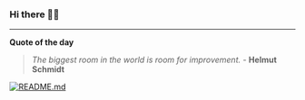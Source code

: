 ### Hi there 👋🏻


---

**Quote of the day**

> *The biggest room in the world is room for improvement.* - **Helmut Schmidt** 

[![README.md](https://github.com/marcolovazzano/marcolovazzano/actions/workflows/readme.yml/badge.svg?branch=main)](https://github.com/marcolovazzano/marcolovazzano/actions/workflows/readme.yml)
